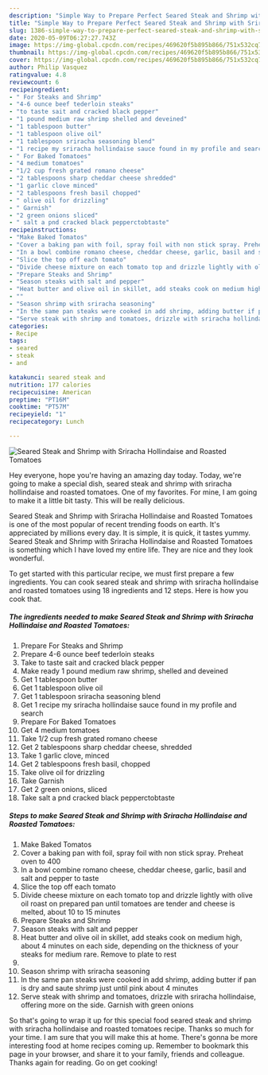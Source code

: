 ```yaml
---
description: "Simple Way to Prepare Perfect Seared Steak and Shrimp with Sriracha Hollindaise and Roasted Tomatoes"
title: "Simple Way to Prepare Perfect Seared Steak and Shrimp with Sriracha Hollindaise and Roasted Tomatoes"
slug: 1386-simple-way-to-prepare-perfect-seared-steak-and-shrimp-with-sriracha-hollindaise-and-roasted-tomatoes
date: 2020-05-09T06:27:27.743Z
image: https://img-global.cpcdn.com/recipes/469620f5b895b866/751x532cq70/seared-steak-and-shrimp-with-sriracha-hollindaise-and-roasted-tomatoes-recipe-main-photo.jpg
thumbnail: https://img-global.cpcdn.com/recipes/469620f5b895b866/751x532cq70/seared-steak-and-shrimp-with-sriracha-hollindaise-and-roasted-tomatoes-recipe-main-photo.jpg
cover: https://img-global.cpcdn.com/recipes/469620f5b895b866/751x532cq70/seared-steak-and-shrimp-with-sriracha-hollindaise-and-roasted-tomatoes-recipe-main-photo.jpg
author: Philip Vasquez
ratingvalue: 4.8
reviewcount: 6
recipeingredient:
- " For Steaks and Shrimp"
- "4-6 ounce beef tederloin steaks"
- "to taste sait and cracked black pepper"
- "1 pound medium raw shrimp shelled and deveined"
- "1 tablespoon butter"
- "1 tablespoon olive oil"
- "1 tablespoon sriracha seasoning blend"
- "1 recipe my sriracha hollindaise sauce found in my profile and search"
- " For Baked Tomatoes"
- "4 medium tomatoes"
- "1/2 cup fresh grated romano cheese"
- "2 tablespoons sharp cheddar cheese shredded"
- "1 garlic clove minced"
- "2 tablespoons fresh basil chopped"
- " olive oil for drizzling"
- " Garnish"
- "2 green onions sliced"
- " salt a pnd cracked black pepperctobtaste"
recipeinstructions:
- "Make Baked Tomatos"
- "Cover a baking pan with foil, spray foil with non stick spray. Preheat oven to 400"
- "In a bowl combine romano cheese, cheddar cheese, garlic, basil and salt and pepper to taste"
- "Slice the top off each tomato"
- "Divide cheese mixture on each tomato top and drizzle lightly with olive oil roast on prepared pan until tomatoes are tender and cheese is melted, about 10 to 15 minutes"
- "Prepare Steaks and Shrimp"
- "Season steaks with salt and pepper"
- "Heat butter and olive oil in skillet, add steaks cook on medium high, about 4 minutes on each side, depending on the thickness of your steaks for medium rare. Remove to plate to rest"
- ""
- "Season shrimp with sriracha seasoning"
- "In the same pan steaks were cooked in add shrimp, adding butter if pan is dry and saute shrimp just until pink about 4 minutes"
- "Serve steak with shrimp and tomatoes, drizzle with sriracha hollindaise, offering more on the side. Garnish with green onions"
categories:
- Recipe
tags:
- seared
- steak
- and

katakunci: seared steak and 
nutrition: 177 calories
recipecuisine: American
preptime: "PT16M"
cooktime: "PT57M"
recipeyield: "1"
recipecategory: Lunch

---
```



![Seared Steak and Shrimp with Sriracha Hollindaise and Roasted Tomatoes](https://img-global.cpcdn.com/recipes/469620f5b895b866/751x532cq70/seared-steak-and-shrimp-with-sriracha-hollindaise-and-roasted-tomatoes-recipe-main-photo.jpg)

Hey everyone, hope you're having an amazing day today. Today, we're going to make a special dish, seared steak and shrimp with sriracha hollindaise and roasted tomatoes. One of my favorites. For mine, I am going to make it a little bit tasty. This will be really delicious.



Seared Steak and Shrimp with Sriracha Hollindaise and Roasted Tomatoes is one of the most popular of recent trending foods on earth. It's appreciated by millions every day. It is simple, it is quick, it tastes yummy. Seared Steak and Shrimp with Sriracha Hollindaise and Roasted Tomatoes is something which I have loved my entire life. They are nice and they look wonderful.


To get started with this particular recipe, we must first prepare a few ingredients. You can cook seared steak and shrimp with sriracha hollindaise and roasted tomatoes using 18 ingredients and 12 steps. Here is how you cook that.

<!--inarticleads1-->

##### The ingredients needed to make Seared Steak and Shrimp with Sriracha Hollindaise and Roasted Tomatoes:

1. Prepare  For Steaks and Shrimp
1. Prepare 4-6 ounce beef tederloin steaks
1. Take to taste sait and cracked black pepper
1. Make ready 1 pound medium raw shrimp, shelled and deveined
1. Get 1 tablespoon butter
1. Get 1 tablespoon olive oil
1. Get 1 tablespoon sriracha seasoning blend
1. Get 1 recipe my sriracha hollindaise sauce found in my profile and search
1. Prepare  For Baked Tomatoes
1. Get 4 medium tomatoes
1. Take 1/2 cup fresh grated romano cheese
1. Get 2 tablespoons sharp cheddar cheese, shredded
1. Take 1 garlic clove, minced
1. Get 2 tablespoons fresh basil, chopped
1. Take  olive oil for drizzling
1. Take  Garnish
1. Get 2 green onions, sliced
1. Take  salt a pnd cracked black pepperctobtaste




<!--inarticleads2-->

##### Steps to make Seared Steak and Shrimp with Sriracha Hollindaise and Roasted Tomatoes:

1. Make Baked Tomatos
1. Cover a baking pan with foil, spray foil with non stick spray. Preheat oven to 400
1. In a bowl combine romano cheese, cheddar cheese, garlic, basil and salt and pepper to taste
1. Slice the top off each tomato
1. Divide cheese mixture on each tomato top and drizzle lightly with olive oil roast on prepared pan until tomatoes are tender and cheese is melted, about 10 to 15 minutes
1. Prepare Steaks and Shrimp
1. Season steaks with salt and pepper
1. Heat butter and olive oil in skillet, add steaks cook on medium high, about 4 minutes on each side, depending on the thickness of your steaks for medium rare. Remove to plate to rest
1. 
1. Season shrimp with sriracha seasoning
1. In the same pan steaks were cooked in add shrimp, adding butter if pan is dry and saute shrimp just until pink about 4 minutes
1. Serve steak with shrimp and tomatoes, drizzle with sriracha hollindaise, offering more on the side. Garnish with green onions




So that's going to wrap it up for this special food seared steak and shrimp with sriracha hollindaise and roasted tomatoes recipe. Thanks so much for your time. I am sure that you will make this at home. There's gonna be more interesting food at home recipes coming up. Remember to bookmark this page in your browser, and share it to your family, friends and colleague. Thanks again for reading. Go on get cooking!
